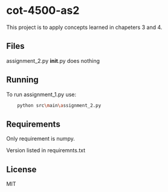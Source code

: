 # cot-4500-as2
 
This project is to apply concepts learned in chapeters 3 and 4.

## Files
assignment_2.py 
__init__.py does nothing

## Running
To run assignment_1.py use:
```bash
    python src\main\assignment_2.py
```

## Requirements
Only requirement is numpy.

Version listed in requiremnts.txt



## License
MIT
